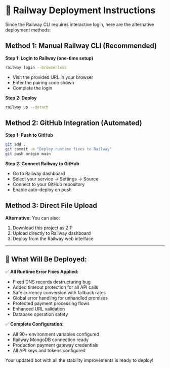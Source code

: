 # 🚀 Railway Deployment Instructions

Since the Railway CLI requires interactive login, here are the alternative deployment methods:

## Method 1: Manual Railway CLI (Recommended)

**Step 1: Login to Railway (one-time setup)**
```bash
railway login --browserless
```
- Visit the provided URL in your browser
- Enter the pairing code shown
- Complete the login

**Step 2: Deploy**
```bash
railway up --detach
```

## Method 2: GitHub Integration (Automated)

**Step 1: Push to GitHub**
```bash
git add .
git commit -m "Deploy runtime fixes to Railway"
git push origin main
```

**Step 2: Connect Railway to GitHub**
- Go to Railway dashboard
- Select your service → Settings → Source
- Connect to your GitHub repository
- Enable auto-deploy on push

## Method 3: Direct File Upload

**Alternative:** You can also:
1. Download this project as ZIP
2. Upload directly to Railway dashboard
3. Deploy from the Railway web interface

---

## 🔧 What Will Be Deployed:

✅ **All Runtime Error Fixes Applied:**
- Fixed DNS records destructuring bug
- Added timeout protection for all API calls  
- Safe currency conversion with fallback rates
- Global error handling for unhandled promises
- Protected payment processing flows
- Enhanced URL validation
- Database operation safety

✅ **Complete Configuration:**
- All 90+ environment variables configured
- Railway MongoDB connection ready
- Production payment gateway credentials
- All API keys and tokens configured

Your updated bot with all the stability improvements is ready to deploy!